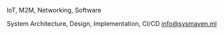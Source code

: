 IoT, M2M, Networking, Software

System Architecture, Design, Implementation, CI/CD
<info@sysmaven.ml>

<!---
SysMaven/SysMaven is a ✨ special ✨ repository because its `README.md` (this file) appears on your GitHub profile.
You can click the Preview link to take a look at your changes.
--->
